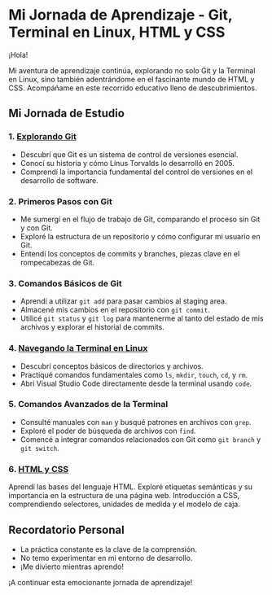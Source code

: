 # Mi Jornada de Aprendizaje - Git, Terminal en Linux, HTML y CSS

¡Hola!

Mi aventura de aprendizaje continúa, explorando no solo Git y la Terminal en Linux, sino también adentrándome en el fascinante mundo de HTML y CSS. Acompáñame en este recorrido educativo lleno de descubrimientos.

## Mi Jornada de Estudio

### 1. **[Explorando Git](02.Git%20&%20Github/)**
   - Descubrí que Git es un sistema de control de versiones esencial.
   - Conocí su historia y cómo Linus Torvalds lo desarrolló en 2005.
   - Comprendí la importancia fundamental del control de versiones en el desarrollo de software.

### 2. **Primeros Pasos con Git**
   - Me sumergí en el flujo de trabajo de Git, comparando el proceso sin Git y con Git.
   - Exploré la estructura de un repositorio y cómo configurar mi usuario en Git.
   - Entendí los conceptos de commits y branches, piezas clave en el rompecabezas de Git.

### 3. **Comandos Básicos de Git**
   - Aprendí a utilizar `git add` para pasar cambios al staging area.
   - Almacené mis cambios en el repositorio con `git commit`.
   - Utilicé `git status` y `git log` para mantenerme al tanto del estado de mis archivos y explorar el historial de commits.

### 4. **[Navegando la Terminal en Linux](01.Comandos_linux/)**
   - Descubrí conceptos básicos de directorios y archivos.
   - Practiqué comandos fundamentales como `ls`, `mkdir`, `touch`, `cd`, y `rm`.
   - Abrí Visual Studio Code directamente desde la terminal usando `code`.

### 5. **Comandos Avanzados de la Terminal**
   - Consulté manuales con `man` y busqué patrones en archivos con `grep`.
   - Exploré el poder de búsqueda de archivos con `find`.
   - Comencé a integrar comandos relacionados con Git como `git branch` y `git switch`.
   
### 6. **[HTML y CSS](03.Maquetado/)**
Aprendí las bases del lenguaje HTML.
Exploré etiquetas semánticas y su importancia en la estructura de una página web.
Introducción a CSS, comprendiendo selectores, unidades de medida y el modelo de caja.


## Recordatorio Personal

- La práctica constante es la clave de la comprensión.
- No temo experimentar en mi entorno de desarrollo.
- ¡Me divierto mientras aprendo!

¡A continuar esta emocionante jornada de aprendizaje!